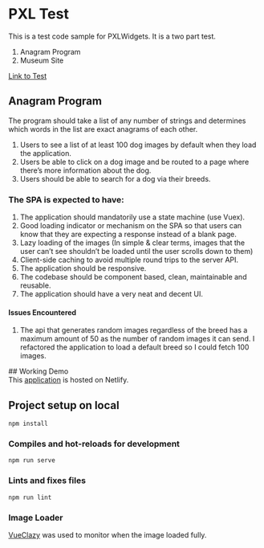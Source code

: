 # PXL Test 
This is a test code sample for PXLWidgets.
It is a two part test. 
1. Anagram Program
2. Museum Site

[Link to Test](/)

## Anagram Program 
The program should take a list of any number of strings and determines which words in the list are exact anagrams of each other. 
1. Users to see a list of at least 100 dog images by default when they load the application.  
2. Users be able to click on a dog image and be routed to a page where there’s more information about the dog.
3. Users should be able to search for a dog via their breeds.

### The SPA is expected to have:
1. The application should mandatorily use a state machine (use Vuex).
2. Good loading indicator or mechanism on the SPA so that users can know that they are expecting a response instead of a blank page.
3. Lazy loading of the images (In simple & clear terms, images that the user can’t see shouldn’t be loaded until the user scrolls down to them)
4. Client-side caching to avoid multiple round trips to the server API.
5. The application should be responsive.
6. The codebase should be component based, clean, maintainable and reusable.
7. The application should have a very neat and decent UI.

#### Issues Encountered 
1. The api that generates random images regardless of the breed has a maximum amount of 50 as the number of random images it can send. I refactored the application to load a default breed so I could fetch 100 images.

## Working Demo  
This [application](https://amazing-pare-62e287.netlify.app/) is hosted on Netlify.

## Project setup on local
```
npm install
```
### Compiles and hot-reloads for development
```
npm run serve
```
### Lints and fixes files
```
npm run lint
```
### Image Loader 
[VueClazy](https://github.com/matheusgrieger/vue-clazy-load/blob/d8a99185ea7e84e6288f5531a9bc5150c5f70081/example/assets/css/main.css) was used to monitor when the image loaded fully.
